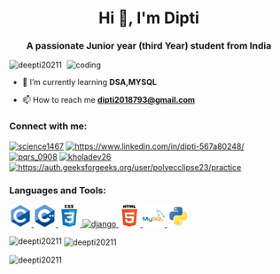 <h1 align="center">Hi 👋, I'm Dipti</h1>
<h3 align="center">A passionate Junior year (third Year) student from India</h3>
<img align ="right" alt="coding" width="400" src="https://mir-s3-cdn-cf.behance.net/project_modules/fs/54b6c068097599.5b50bca476b9b.gif">

<p align="left"> <img src="https://komarev.com/ghpvc/?username=deepti20211&label=Profile%20views&color=0e75b6&style=flat" alt="deepti20211" /> </p>

- 🌱 I’m currently learning **DSA,MYSQL**

- 📫 How to reach me **dipti2018793@gmail.com**



<h3 align="left">Connect with me:</h3>
<p align="left">
<a href="https://twitter.com/science1467" target="blank"><img align="center" src="https://raw.githubusercontent.com/rahuldkjain/github-profile-readme-generator/master/src/images/icons/Social/twitter.svg" alt="science1467" height="30" width="40" /></a>
<a href="https://linkedin.com/in/https://www.linkedin.com/in/dipti-567a80248/" target="blank"><img align="center" src="https://raw.githubusercontent.com/rahuldkjain/github-profile-readme-generator/master/src/images/icons/Social/linked-in-alt.svg" alt="https://www.linkedin.com/in/dipti-567a80248/" height="30" width="40" /></a>
<a href="https://instagram.com/pqrs_0908" target="blank"><img align="center" src="https://raw.githubusercontent.com/rahuldkjain/github-profile-readme-generator/master/src/images/icons/Social/instagram.svg" alt="pqrs_0908" height="30" width="40" /></a>
<a href="https://www.leetcode.com/kholadev26" target="blank"><img align="center" src="https://raw.githubusercontent.com/rahuldkjain/github-profile-readme-generator/master/src/images/icons/Social/leet-code.svg" alt="kholadev26" height="30" width="40" /></a>
<a href="https://auth.geeksforgeeks.org/user/https://auth.geeksforgeeks.org/user/polyecclipse23/practice" target="blank"><img align="center" src="https://raw.githubusercontent.com/rahuldkjain/github-profile-readme-generator/master/src/images/icons/Social/geeks-for-geeks.svg" alt="https://auth.geeksforgeeks.org/user/polyecclipse23/practice" height="30" width="40" /></a>
</p>

<h3 align="left">Languages and Tools:</h3>
<p align="left"> <a href="https://www.cprogramming.com/" target="_blank" rel="noreferrer"> <img src="https://raw.githubusercontent.com/devicons/devicon/master/icons/c/c-original.svg" alt="c" width="40" height="40"/> </a> <a href="https://www.w3schools.com/cpp/" target="_blank" rel="noreferrer"> <img src="https://raw.githubusercontent.com/devicons/devicon/master/icons/cplusplus/cplusplus-original.svg" alt="cplusplus" width="40" height="40"/> </a> <a href="https://www.w3schools.com/css/" target="_blank" rel="noreferrer"> <img src="https://raw.githubusercontent.com/devicons/devicon/master/icons/css3/css3-original-wordmark.svg" alt="css3" width="40" height="40"/> </a> <a href="https://www.djangoproject.com/" target="_blank" rel="noreferrer"> <img src="https://cdn.worldvectorlogo.com/logos/django.svg" alt="django" width="40" height="40"/> </a> <a href="https://www.w3.org/html/" target="_blank" rel="noreferrer"> <img src="https://raw.githubusercontent.com/devicons/devicon/master/icons/html5/html5-original-wordmark.svg" alt="html5" width="40" height="40"/> </a> <a href="https://www.mysql.com/" target="_blank" rel="noreferrer"> <img src="https://raw.githubusercontent.com/devicons/devicon/master/icons/mysql/mysql-original-wordmark.svg" alt="mysql" width="40" height="40"/> </a> <a href="https://www.python.org" target="_blank" rel="noreferrer"> <img src="https://raw.githubusercontent.com/devicons/devicon/master/icons/python/python-original.svg" alt="python" width="40" height="40"/> </a> </p>

<p><img align="left" src="https://github-readme-stats.vercel.app/api/top-langs?username=deepti20211&show_icons=true&locale=en&layout=compact" alt="deepti20211" /></p>

<p>&nbsp;<img align="center" src="https://github-readme-stats.vercel.app/api?username=deepti20211&show_icons=true&locale=en" alt="deepti20211" /></p>

<p><img align="center" src="https://github-readme-streak-stats.herokuapp.com/?user=deepti20211&" alt="deepti20211" /></p>
